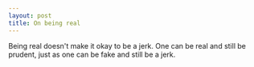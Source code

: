 ```yaml
---
layout: post
title: On being real
---
```


Being real doesn't make it okay to be a jerk. One can be real and still be prudent, just as one can be fake and still be a jerk.
